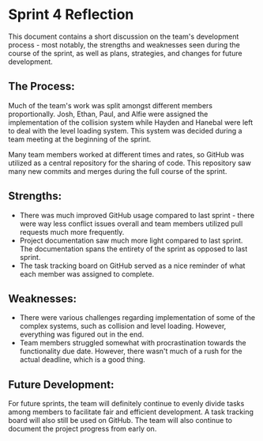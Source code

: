 # Sprint 4 Reflection

This document contains a short discussion on the team's development process - most notably, the strengths and weaknesses seen during the course of the sprint, as well as plans, strategies, and changes for future development.

## The Process:

Much of the team's work was split amongst different members proportionally. Josh, Ethan, Paul, and Alfie were assigned the implementation of the collision system while Hayden and Hanebal were left to deal with the level loading system. This system was decided during a team meeting at the beginning of the sprint.

Many team members worked at different times and rates, so GitHub was utilized as a central repository for the sharing of code. This repository saw many new commits and merges during the full course of the sprint.

## Strengths:

- There was much improved GitHub usage compared to last sprint - there were way less conflict issues overall and team members utilized pull requests much more frequently.
- Project documentation saw much more light compared to last sprint. The documentation spans the entirety of the sprint as opposed to last sprint.
- The task tracking board on GitHub served as a nice reminder of what each member was assigned to complete.

## Weaknesses:

- There were various challenges regarding implementation of some of the complex systems, such as collision and level loading. However, everything was figured out in the end.
- Team members struggled somewhat with procrastination towards the functionality due date. However, there wasn't much of a rush for the actual deadline, which is a good thing.

## Future Development:

For future sprints, the team will definitely continue to evenly divide tasks among members to facilitate fair and efficient development. A task tracking board will also still be used on GitHub. The team will also continue to document the project progress from early on.
